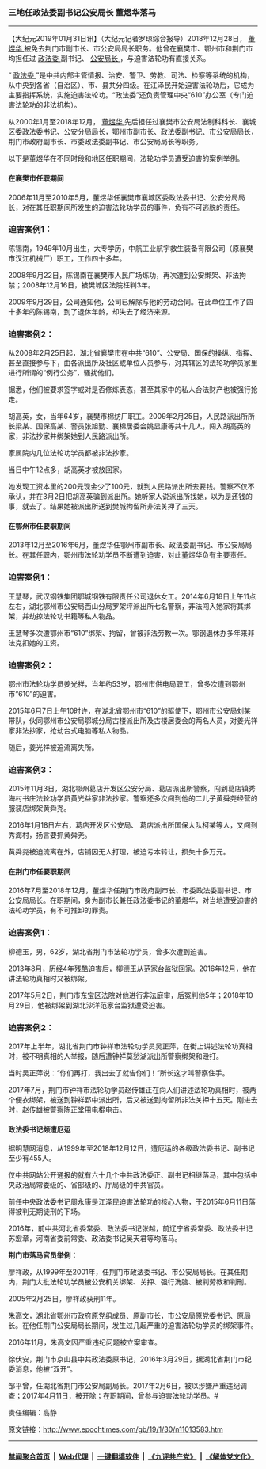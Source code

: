 ### 三地任政法委副书记公安局长 董煜华落马
------------------------

<p>
 【大纪元2019年01月31日讯】（大纪元记者罗琼综合报导）2018年12月28日，
 <a href="http://www.epochtimes.com/gb/tag/%E8%91%A3%E7%85%9C%E5%8D%8E.html">
  董煜华
 </a>
 被免去荆门市副市长、市公安局局长职务。他曾在襄樊市、鄂州市和荆门市均担任过
 <a href="http://www.epochtimes.com/gb/tag/%E6%94%BF%E6%B3%95%E5%A7%94.html">
  政法委
 </a>
 副书记、
 <a href="http://www.epochtimes.com/gb/tag/%E5%85%AC%E5%AE%89%E5%B1%80%E9%95%BF.html">
  公安局长
 </a>
 ，与迫害法轮功有直接关系。
</p>
<p>
 “
 <a href="http://www.epochtimes.com/gb/tag/%E6%94%BF%E6%B3%95%E5%A7%94.html">
  政法委
 </a>
 ”是中共内部主管情报、治安、警卫、劳教、司法、检察等系统的机构，从中央到各省（自治区）、市、县共分四级。在江泽民开始迫害法轮功后，它成为主要指挥系统，实施迫害法轮功。“政法委”还负责管理中央“610”办公室（专门迫害法轮功的非法机构）。
</p>
<p>
 从2000年1月至2018年12月，
 <a href="http://www.epochtimes.com/gb/tag/%E8%91%A3%E7%85%9C%E5%8D%8E.html">
  董煜华
 </a>
 先后担任过襄樊市公安局法制科科长、襄城区委政法委书记、公安分局局长，鄂州市副市长、政法委副书记、市公安局局长，荆门市政府副市长、市委政法委副书记、市公安局局长等职务。
</p>
<p>
 以下是董煜华在不同时段和地区任职期间，法轮功学员遭受迫害的案例举例。
</p>
<h4>
 在襄樊市任职期间
</h4>
<p>
 2006年11月至2010年5月，董煜华任襄樊市襄城区委政法委书记、公安分局局长，对在其任职期间所发生的迫害法轮功学员的事件，负有不可逃脱的责任。
</p>
<h3>
 <strong>
  迫害案例1：
 </strong>
</h3>
<p>
 陈锡南，1949年10月出生，大专学历，中航工业航宇救生装备有限公司（原襄樊市汉江机械厂）职工，工作四十多年。
</p>
<p>
 2008年9月22日，陈锡南在襄樊市人民广场炼功，再次遭到公安绑架、非法拘禁；2008年12月16日，被樊城区法院枉判3年。
</p>
<p>
 2009年9月29日，公司通知他，公司已解除与他的劳动合同。在此单位工作了四十多年的陈锡南，到了退休年龄，却失去了经济来源。
</p>
<h3>
 <strong>
  迫害案例2：
 </strong>
</h3>
<p>
 从2009年2月25日起，湖北省襄樊市在中共“610”、公安局、国保的操纵、指挥、甚至直接参与下，由各派出所及社区或单位人员参与，对其辖区的法轮功学员家里进行所谓的“例行公务”，骚扰他们。
</p>
<p>
 据悉，他们被要求签字或对是否修炼表态，甚至其家中的私人合法财产也被强行抢走。
</p>
<p>
 胡高英，女，当年64岁，襄樊市棉纺厂职工。2009年2月25日，人民路派出所所长梁某、国保高某、警员张旭勤、襄棉居委会姚显康等共十几人，闯入胡高英的家，非法抄家并绑架她到人民路派出所。
</p>
<p>
 家属院内几位法轮功学员都被非法抄家。
</p>
<p>
 当日中午12点多，胡高英才被放回家。
</p>
<p>
 她发现工资本里的200元现金少了100元，就到人民路派出所去要钱。警察不仅不承认，并在3月2日把胡高英骗到派出所。她听家人说派出所找她，以为是还钱的事，就去了。结果她被派出所送到樊城拘留所非法关押了三天。
</p>
<h4>
 在鄂州市任要职期间
</h4>
<p>
 2013年12月至2016年6月，董煜华任鄂州市副市长、政法委副书记、市公安局局长。在其任职内，鄂州市法轮功学员不断遭到迫害，对此董煜华负有主要责任。
</p>
<h3>
 <strong>
  迫害案例1：
 </strong>
</h3>
<p>
 王慧琴，武汉钢铁集团鄂城钢铁有限责任公司退休女工。2014年6月18日上午11点左右，湖北鄂州市公安局西山分局罗架坪派出所七名警察，非法闯入她家将其绑架，并劫掠法轮功书籍等私人物品。
</p>
<p>
 王慧琴多次遭鄂州市“610”绑架、拘留，曾被非法劳教一次。鄂钢退休办多年来非法克扣她的工资。
</p>
<h3>
 <strong>
  迫害案例2：
 </strong>
</h3>
<p>
 鄂州市法轮功学员姜光祥，当年约53岁，鄂州市供电局职工，曾多次遭到鄂州市“610”的迫害。
</p>
<p>
 2015年6月7日上午10时许，在湖北省鄂州市“610”的驱使下，鄂州市公安局刘某带队，伙同鄂州市公安局鄂城分局古楼派出所及古楼居委会的两名人员，对姜光祥家非法抄家，抢劫台式电脑等私人物品。
</p>
<p>
 随后，姜光祥被迫流离失所。
</p>
<h3>
 <strong>
  迫害案例3：
 </strong>
</h3>
<p>
 2015年11月3日，湖北鄂州葛店开发区公安分局、葛店派出所警察，闯到葛店镇秀海村书庄法轮功学员黄光益家非法抄家。警察还多次闯到他的二儿子黄舜尧经营的服装店绑架黄舜尧。
</p>
<p>
 2016年1月18日左右，葛店开发区公安局、 葛店派出所国保大队柯某等人，又闯到秀海村，扬言要抓黄舜尧。
</p>
<p>
 黄舜尧被迫流离在外，店铺因无人打理，被迫亏本转让，损失十多万元。
</p>
<h4>
 在荆门市任要职期间
</h4>
<p>
 2016年7月至2018年12月，董煜华任荆门市政府副市长、市委政法委副书记、市公安局局长。在职期间，身为副市长兼任政法委书记的董煜华，对当地遭受迫害的法轮功学员，有不可推卸的罪责。
</p>
<h3>
 <strong>
  迫害案例1：
 </strong>
</h3>
<p>
 柳德玉，男，62岁，湖北省荆门市法轮功学员，曾多次遭到迫害。
</p>
<p>
 2013年8月，历经4年残酷迫害后，柳德玉从范家台监狱回家。2016年12月，他在讲法轮功真相时又被绑架。
</p>
<p>
 2017年5月2日，荆门市东宝区法院对他进行非法庭审，后冤判他5年；2018年10月29日，他被绑架到湖北沙洋范家台监狱遭受迫害。
</p>
<h3>
 <strong>
  迫害案例2：
 </strong>
</h3>
<p>
 2017年上半年，湖北省荆门市钟祥市法轮功学员吴正萍，在街上讲述法轮功真相时，被不明真相的人举报，随后遭钟祥莫愁湖派出所警察绑架和殴打。
</p>
<p>
 当时吴正萍说：“你们再打，我出去了就告你们！”所长这才叫警察住手。
</p>
<p>
 2017年7月，荆门市钟祥市法轮功学员赵传雄正在向人们讲述法轮功真相时，被两个便衣绑架，被送到钟祥郢中派出所，后又被送到拘留所非法关押十五天。刚进去时，赵传雄被警察陈正堂用电棍电击。
</p>
<h4>
 政法委书记频遭厄运
</h4>
<p>
 据明慧网消息，从1999年至2018年12月12日，遭厄运的各级政法委书记、副书记至少有455人。
</p>
<p>
 仅中共网站公开通报的就有六十几个中共政法委正、副书记相继落马，其中包括中央政治局常委级的、省部级的、厅局级的中共官员。
</p>
<p>
 前任中央政法委书记周永康是江泽民迫害法轮功的核心人物，于2015年6月11日落得被判无期徒刑的下场。
</p>
<p>
 2016年，前中共河北省委常委、政法委书记张越，前辽宁省委常委、政法委书记苏宏章，河南省委前常委、政法委书记吴天君等均落马。
</p>
<p>
 <strong>
  荆门市落马官员举例：
 </strong>
</p>
<p>
 廖祥政，从1999年至2001年，任荆门市政法委书记、市公安局局长。在其任期内，荆门大批法轮功学员被公安机关绑架、关押、强行洗脑、被判劳教和判刑。
</p>
<p>
 2005年2月25日，廖祥政获刑11年。
</p>
<p>
 朱高文，湖北省鄂州市政府原党组成员、原副市长，市公安局原党委书记、原局长。在他任荆门公安局局长期间，发生过几起严重的迫害法轮功学员的绑架事件。
</p>
<p>
 2016年11月，朱高文因严重违纪问题被立案审查。
</p>
<p>
 徐伏安，荆门市京山县中共政法委原书记，2016年3月29日，据湖北省荆门市纪委消息，他被“双开”。
</p>
<p>
 邹平曾，任湖北省荆门市公安局副局长。2017年2月6日，被以涉嫌严重违纪调查；2017年4月11日，被开除；在职期间，曾参与迫害法轮功学员。#
</p>
<p>
 责任编辑：高静
</p>

原文链接：http://www.epochtimes.com/gb/19/1/30/n11013583.htm


------------------------
#### [禁闻聚合首页](https://github.com/gfw-breaker/banned-news/blob/master/README.md) &nbsp;|&nbsp; [Web代理](https://github.com/gfw-breaker/open-proxy/blob/master/README.md) &nbsp;|&nbsp; [一键翻墙软件](https://github.com/gfw-breaker/nogfw/blob/master/README.md) &nbsp;|&nbsp; [《九评共产党》](https://github.com/gfw-breaker/9ping.md/blob/master/README.md#九评之一评共产党是什么) &nbsp;|&nbsp; [《解体党文化》](https://github.com/gfw-breaker/jtdwh.md/blob/master/README.md#绪论)